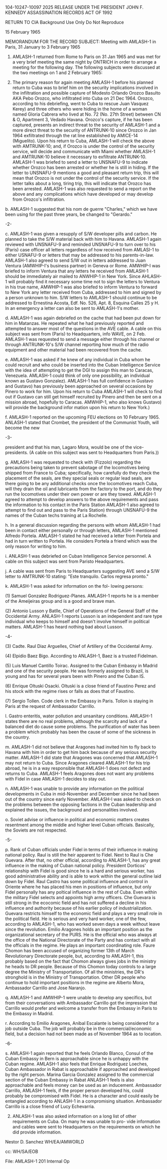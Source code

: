 104-10247-10097
2025 RELEASE UNDER THE PRESIDENT JOHN F. KENNEDY ASSASSINATION RECORDS ACT OF 1992

RETURN TO CIA
Background Use Only
Do Not Reproduce

15 February 1965

MEMORANDUM FOR THE RECORD
SUBJECT: Meeting with AMLASH-1 in Paris,
31 January to 3 February 1965

1. AMLASH-1 returned from Rome to Paris on 31 Jan 1965
and was met for a very brief meeting the same night by ONTRICH
in order to arrange a meeting for the following day. The
following subjects were discussed at the two meetings on 1 and
2 February 1965:

2. The primary reason for again meeting AMLASH-1
before his planned return to Cuba was to brief him on the
security implications involved in the infiltration and
possible capture of Modesto Orlando Orozco Basulto AKA
Pebo Orozco, who infiltrated into Cuba on 21 Dec 1964.
Orozco, according to his debriefing, went to Cuba to rescue Juan
Vasquez Kerey) and three others who were hiding in the
home of a woman named Gloria Cabrera who lived at No. 72
(No. 27th Street) between CN & O, Apartment 3, Vedado Havana.
Orozco's capture, if he has been captured, presents an
indirect threat to the security of AMLASH-1 and a more
direct threat to the security of ANTRUNK-10 since Orozco
in Jan 1964 exfiltrated through the rat line established
by AMICE-14 (Miguelito). Upon his return to Cuba,
AMLASH-1 will check the above with AMTRUNK-10; and, if
Orozco is under the control of the security service, will
decide and communicate with Miami whether AMLASH-1 and
AMTRUNK-10 believe it necessary to exfiltrate ANTRUNK-10.
AMLASH-1 was briefed to send a letter to UNSNAFU-9 to
indicate whether Orozco has been arrested or whether he is
still in hiding. If the letter to UNSNAFU-9 mentions a
good and pleasant return trip, this will mean that Orozco
is not under the control of the security service. If the
letter talks about a long, tiring trip, this will indicate
that Orozco has been arrested. AMLASH-1 was also requested
to send a report on the above and any complications which
have developed or may develop from Orozco's infiltration.

b. AMLASH-1 suggested that his nom de guerre "Charles,"
which we have been using for the past three years, be
changed to "Gerardo."

-2-

c. AMLASH-1 was given a resupply of S/W developer
pills and carbon. He planned to take the S/W material
back with him to Havana. AMLASH-1 again reviewed with
UNSNAFU-9 and reminded UNSNAFU-9 to turn over to his (Paris)
case officer all letters regardless of how received from
AMLASI-1 to either USNAFU-9 or letters that may be addressed
to his parents-in-law. AMLASH-1 also agreed to send S/W
out in letters addressed to Juan Ventura (AMWHIP-I's
business partner) in Geneva or Rome. AMWHIP-I was briefed
to inform Ventura that any letters he received from
AMLASH-1 should be immediately air mailed to ANWHIP-1
in New York. Since AHLASH-1 will probably find it
necessary some time not to sign the letters to Ventura
in his true name, AMWHIP-1 was also briefed to inform
Ventura to forward to New York any letter received from
Cuba, addressed to him and signed by a person unknown to
him. S/W letters to AMLASH-1 should continue to be
addressed to Ernestina Acosta, Edf. No. 526, Apt. 8,
Esquina Calles 25 y H. In an emergency a letter can also
be sent to AMLASH-1's mother.

d. AMLASH-1 was again debriefed on the cache that had
been put down for him in Matanzas. He repeated what he
had previously reported and attempted to answer most of
the questions in the AVE cable. A cable on this subject
was sent from (Paris) to Headquarters, info WAVE, on 2 Feb.
AMLASH-1 was requested to send a message either through
his channel or through ANTRUNK-10's S/W channel reporting
how much of the radio equipment and other material had
been recovered from the cache.

e. AMLASH-1 was asked if he knew of any individual in
Cuba whom he could recruit and who could be inserted into
the Cuban Intelligence Service with the idea of attempting
to get the DGI to assign this man to Caracas, Venezuela.
AMLASH-1 could think of only one possibility, an individual
known as Gustavo Gonzalez). AMLASH-1 has full confidence
in Gustavo and Gustavo) has previously been approached on
several occasions by Pinero to work for him. Upon his
return to Cuba AMLASH-1 will check to find out if Gustavo
can still get himself recruited by Pinero and then be
sent on a mission abroad, hopefully to Caracas. AMWHIP-1,
who also knows Gustavo) will provide the background infor
mation upon his return to New York.)

f. AMLASH-1 reported on the upcoming FEU elections
on 10 February 1965. ANLASH-1 stated that Crombet, the
president of the Communist Youth, will become the new

-3-

president and that his man, Lagaro Mora, would be one of
the vice-presidents. (A cable on this subject was sent
to Headquarters from Paris.))

g. AMLASH-1 was requested to check with (Fizzolo)
regarding the precautions being taken to prevent sabotage
of the locomotives being shipped from France to Cuba;
specifically, how carefully do they check the placement
of the seals, are they special seals or regular lead
seals, are there going to be any additional checks once
the locomotives reach Cuba, will they drain the oil and
lubricants from the factory to the port, and do they run
the locomotives under their own power or are they towed.
AMLASH-1 agreed to attempt to develop answers to the above
requirements and pass the information to his contact in
the Paris Station AMLASH-1 also agreed to attempt to find
out and pass to the Paris Station) through UNSNAFU-9 the
names of the Cuban techs training at La Rochelle.

h. In a general discussion regarding the persons with
whom AMLASH-1 had been in contact either personally or
through letters, AMLASH-1 mentioned Alfredo Portela.
AMLASH-1 stated he had received a letter from Portela and
had in turn written to Portela. He considers Portela a
friend which was the only reason for writing to him.

i. ANLASH-1 was debriefed on Cuban Intelligence
Service personnel. A cable on this subject was sent from
Paristo Headquarters.

j. A cable was sent from Paris to Headquarters
suggesting AVE send a S/W letter to AMTRUNK-10 stating:
"Este tranquilo. Carlos regresa pronto."

k. AMLASH-1 was asked for information on the fol-
lowing persons:

(1) Samuel Gonzalez Rodriguez-Planes. AMLASH-1
reports he is a member of the Ameijeiras group and
is a good and brave man.

(2) Antonio Lusson y Batlle, Chief of Operations
of the General Staff of the Occidental Army.
ANLASH-1 reports Lusson is an independent and rare
type individual who keeps to himself and doesn't
involve himself in political matters. AMLASH-1 has
heard nothing bad about Lusson.

-4-

(3) Cadte. Raul Diaz Arguelles, Chief of
Artillery of the Occidental Army.

(4) Elpidio Baez Bigo. According to ANLASH-1,
Baez is a trusted Fidelman.

(5) Luis Manuel Cantillo Toirac. Assigned to
the Cuban Embassy in Madrid and one of the security
people. He was formerly assigned to Brazil, is young
and has for several years been with Pinero and the
Cuban IS.

(6) Enrique Oltuski Osacki. Oltuski is a close
friend of Faustino Perez and his stock with the regime
rises or falls as does that of Faustino.

(7) Sergio Tollen. Code clerk in the Embassy in
Paris. Tollon is staying in Paris at the request of
Ambassador Carrillo.

l. Gastro enteritis, water pollution and unsanitary
conditions. AMLASH-1 states there are no real problems,
although the scarcity and lack of a balanced diet do
cause some problems. The purification of water has been
a problem which probably has been the cause of some of the
sickness in the country.

m. AMLASH-1 did not believe that Aragones had invited
him to fly back to Havana with him in order to get him
back because of any serious security matter. AMLASH-1
did state that Aragones was concerned that AMLASH-1 may not
return to Cuba. Since Aragones cleared AMLASH-1 for his
trip abroad, he is in a way responsible that AMLASH-1 does
not defect and returns to Cuba. AMLASH-1 feels Aragones
does not want any problems with Fidel in case AMLASH-1
decides to stay out.

n. AMLASH-1 was unable to provide any information on
the political developments in Cuba in mid-November and
December since he had been out of the country since early
November. AMLASH-I was asked to check on the problems
between the opposing factions in the Cuban leadership and
explained the issues, the background and personalities
involved.

o. Soviet advise or influence in political and economic
matters creates resentment among the middle and higher level
Cuban officials. Basically, the Soviets are not respected.

-5-

p. Rank of Cuban officials under Fidel in terms of
their influence in making national policy. Raul is still
the heir apparent to Fidel. Next to Raul is Che Guevara.
After that, no other official, according to ANLASH-1, has
any great influence in the making of Cuban national policy.
President Dorticos' relationship with Fidel is good since
he is a hard and serious worker, has good administrative
ability and is able to work within the general outline laid
down by Fidel. Raul Castro has some political influence
and control in Oriente where he has placed his men in
positions of influence, but only Fidel personally has any
poltical influence in the rest of Cuba. Even within the
military Fidel selects and appoints high army officers.
Che Guevara is still strong in the ecocomic field and
has not suffered a decline in his influence and authority
because of his earlier policy of industrialization.
Guevara restricts himself to the economic field and plays
a very small role in the political field. He is serious
and very hard worker, one of the few, according to AMLASH-1,
who has worked seven days a week without leave since the
revolution. Emilio Aragones holds an important position
as the organizational secretary of the PURS. He is the
official who was always at the office of the National
Directorate of the Party and has contact with all the
officials in the regime. He plays an important coordinating
role. Faure Chomon has been accused of organizing former
13th of March Revolutionary Directorate people, but,
according to AMLASH-1, this probably based on the fact that
Chomon always gives jobs in the ministry he heads to DR
people. Because of this Chomon today controls to a large
degree the Ministry of Transportation. Of all the ministries,
the DR's stronghold is in the Ministry of Transportation.
Other DR people who continue to hold important positions
in the regime are Alberto Mora, Ambassador Carrillo and
Jose Naranjo.

q. AMLASH-1 and AMWHIP-1 were unable to develop any
specifics, but from their conversations with Ambassador
Carrillo got the impression that Carrillo would prefer and
welcome a transfer from the Embassy in Paris to the
Embassy in Madrid.

r. According to Emilio Aragones, Anibal Escalante
is being considered for a job outside Cuba. The job will
probably be in the commercial/economic field, but a
decision had not been made as of November 1964 as to
location.

-6-

s. AMLASH-1 again reported that he feels Orlando
Blanco, Consul of the Cuban Embassy in Bern is
approachable since he is unhappy with the Cuban regime.
AMLASH-1 also feels that Enrique Rodriguez Loeches,
Cuban Ambassador in Rabat is approachable if approached
and developed by the right person. Marina Garcia Gonzalez
assigned to the commercial section of the Cuban Embassy
in Rabat ANLASH-1 feels is also approachable and feels
money can be used as an inducement. Ambassador Carrillo,
AMLASH-1 feels, if the proper person developed his, could
probably be compromised with Fidel. He is a character
and could easily be entangled according to ANLASH-1 in
a compromising situation. Ambassador Carrillo is a close
friend of Lucy Echevarria.

2. ANLASH-1 was also asked information on a long list
of other requirements on Cuba. On many he was unable to pro-
vide information and cables were sent to Headquarters on the
requirements on which he did provide information.

Nestor D. Sanchez
WH/EA/AMWORLD

cc: WH/SA/EOB

File:
AMLASH-1 201
Internal Op
